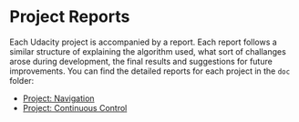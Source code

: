 # Project Reports

Each Udacity project is accompanied by a report. Each report follows a similar structure of explaining the algorithm used, what sort of challanges arose during development, the final results and suggestions for future improvements. You can find the detailed reports for each project in the `doc` folder:

- [Project: Navigation](doc/Report_p1_navigation.md)
- [Project: Continuous Control](doc/Report_p2_continuous.md)
